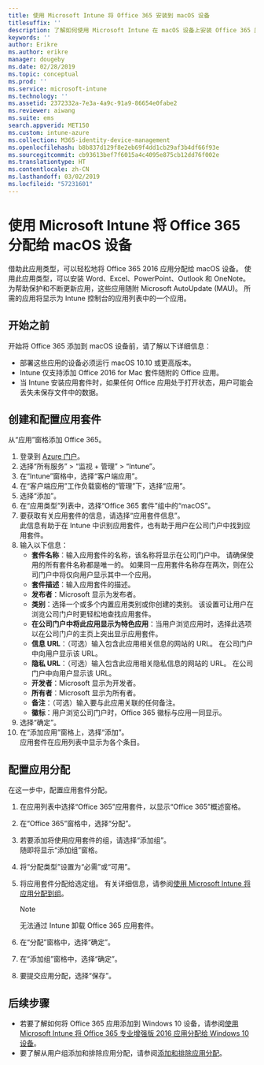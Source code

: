 ```yaml
---
title: 使用 Microsoft Intune 将 Office 365 安装到 macOS 设备
titlesuffix: ''
description: 了解如何使用 Microsoft Intune 在 macOS 设备上安装 Office 365 应用。
keywords: ''
author: Erikre
ms.author: erikre
manager: dougeby
ms.date: 02/28/2019
ms.topic: conceptual
ms.prod: ''
ms.service: microsoft-intune
ms.technology: ''
ms.assetid: 2372332a-7e3a-4a9c-91a9-86654e0fabe2
ms.reviewer: aiwang
ms.suite: ems
search.appverid: MET150
ms.custom: intune-azure
ms.collection: M365-identity-device-management
ms.openlocfilehash: b8b837d129f8e2eb69f4dd1cb29af3b4df66f93e
ms.sourcegitcommit: cb93613bef7f6015a4c4095e875cb12dd76f002e
ms.translationtype: HT
ms.contentlocale: zh-CN
ms.lasthandoff: 03/02/2019
ms.locfileid: "57231601"
---
```

# <a name="assign-office-365-to-macos-devices-with-microsoft-intune"></a>使用 Microsoft Intune 将 Office 365 分配给 macOS 设备

借助此应用类型，可以轻松地将 Office 365 2016 应用分配给 macOS 设备。 使用此应用类型，可以安装 Word、Excel、PowerPoint、Outlook 和 OneNote。 为帮助保护和不断更新应用，这些应用随附 Microsoft AutoUpdate (MAU)。 所需的应用将显示为 Intune 控制台的应用列表中的一个应用。


## <a name="before-you-start"></a>开始之前

开始将 Office 365 添加到 macOS 设备前，请了解以下详细信息：

- 部署这些应用的设备必须运行 macOS 10.10 或更高版本。
- Intune 仅支持添加 Office 2016 for Mac 套件随附的 Office 应用。
- 当 Intune 安装应用套件时，如果任何 Office 应用处于打开状态，用户可能会丢失未保存文件中的数据。

## <a name="create-and-configure-the-app-suite"></a>创建和配置应用套件

从“应用”窗格添加 Office 365。
1. 登录到 [Azure 门户](https://portal.azure.com)。
2. 选择“所有服务” > “监视 + 管理” > “Intune”。
3. 在“Intune”窗格中，选择“客户端应用”。
4. 在“客户端应用”工作负载窗格的“管理”下，选择“应用”。 
5. 选择“添加”。
6. 在“应用类型”列表中，选择“Office 365 套件”组中的“macOS”。
7. 要获取有关应用套件的信息，请选择“应用套件信息”。  
    此信息有助于在 Intune 中识别应用套件，也有助于用户在公司门户中找到应用套件。
8. 输入以下信息：
    - **套件名称**：输入应用套件的名称，该名称将显示在公司门户中。 请确保使用的所有套件名称都是唯一的。 如果同一应用套件名称存在两次，则在公司门户中将仅向用户显示其中一个应用。
    - **套件描述**：输入应用套件的描述。
    - **发布者**：Microsoft 显示为发布者。
    - **类别**：选择一个或多个内置应用类别或你创建的类别。 该设置可让用户在浏览公司门户时更轻松地查找应用套件。
    - **在公司门户中将此应用显示为特色应用**：当用户浏览应用时，选择此选项以在公司门户的主页上突出显示应用套件。
    - **信息 URL**：（可选）输入包含此应用相关信息的网站的 URL。 在公司门户中向用户显示该 URL。
    - **隐私 URL**：（可选）输入包含此应用相关隐私信息的网站的 URL。 在公司门户中向用户显示该 URL。
    - **开发者**：Microsoft 显示为开发者。
    - **所有者**：Microsoft 显示为所有者。
    - **备注**：（可选）输入要与此应用关联的任何备注。
    - **徽标**：用户浏览公司门户时，Office 365 徽标与应用一同显示。
9. 选择“确定”。
10. 在“添加应用”窗格上，选择“添加”。  
    应用套件在应用列表中显示为各个条目。

## <a name="configure-app-assignments"></a>配置应用分配

在这一步中，配置应用套件分配。 

1. 在应用列表中选择“Office 365”应用套件，以显示“Office 365”概述窗格。
2. 在“Office 365”窗格中，选择“分配”。
3. 若要添加将使用应用套件的组，请选择“添加组”。  
    随即将显示“添加组”窗格。
4. 将“分配类型”设置为“必需”或“可用”。
5. 将应用套件分配给选定组。 有关详细信息，请参阅[使用 Microsoft Intune 将应用分配到组](apps-deploy.md)。

    >[!Note]
    > 无法通过 Intune 卸载 Office 365 应用套件。

5. 在“分配”窗格中，选择“确定”。
6. 在“添加组”窗格中，选择“确定”。
7. 要提交应用分配，选择“保存”。

## <a name="next-steps"></a>后续步骤

- 若要了解如何将 Office 365 应用添加到 Windows 10 设备，请参阅[使用 Microsoft Intune 将 Office 365 专业增强版 2016 应用分配给 Windows 10 设备](apps-add-office365.md)。
- 要了解从用户组添加和排除应用分配，请参阅[添加和排除应用分配](apps-inc-exl-assignments.md)。
